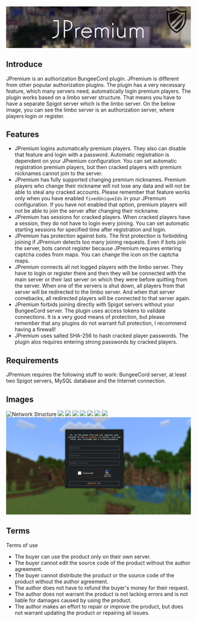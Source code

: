 ![Theme](https://raw.githubusercontent.com/Jakubson/JPremium/master/images/916fd6ff9b545ba89a7f395da3d113e34b1c6233.png)

## Introduce
JPremium is an authorization BungeeCord plugin. JPremium is different from other popular authorization plugins. The plugin has a very necessary feature, which many servers need, automatically login premium players. The plugin works based on a limbo server structure. That means you have to have a separate Spigot server which is the limbo server. On the below image, you can see the limbo server is an authorization server, where players login or register. 

## Features
* JPremium logins automatically premium players. They also can disable that feature and login with a password. Automatic registration is dependent on your JPremium configuration. You can set automatic registration premium players, but then cracked players with premium nicknames cannot join to the server.
* JPremium has fully supported changing premium nicknames. Premium players who change their nickname will not lose any data and will not be able to steal any cracked accounts. Please remember that feature works only when you have enabled `fixedUniqueIds` in your JPremium configuration. If you have not enabled that option, premium players will not be able to join the server after changing their nickname.
* JPremium has sessions for cracked players. When cracked players have a session, they do not have to login every joining. You can set automatic starting sessions for specified time after registration and login.
* JPremium has protection against bots. The first protection is forbidding joining if JPremium detects too many joining requests. Even if bots join the server, bots cannot register because JPremium requires entering captcha codes from maps. You can change the icon on the captcha maps.
* JPremium connects all not logged players with the limbo server. They have to login or register there and then they will be connected with the main server or their last server on which they were before quitting from the server. When one of the servers is shut down, all players from that server will be redirected to the limbo server. And when that server comebacks, all redirected players will be connected to that server again.
* JPremium forbids joining directly with Spigot servers without your BungeeCord server. The plugin uses access tokens to validate connections. It is a very good means of protection, but please remember that any plugins do not warrant full protection, I recommend having a firewall!
* JPremium uses salted SHA-256 to hash cracked player passwords. The plugin alos requires entering strong passwords by cracked players.

## Requirements
JPremium requires the following stuff to work: BungeeCord server, at least two Spigot servers, MySQL database and the Internet connection.

## Images
![Network Structure](https://raw.githubusercontent.com/Jakubson/JPremiumCleared/master/images/NetworkStructure.png)
![](https://raw.githubusercontent.com/Jakubson/JPremiumCleared/master/images/image1.png)
![](https://raw.githubusercontent.com/Jakubson/JPremiumCleared/master/images/image2.png)
![](https://raw.githubusercontent.com/Jakubson/JPremiumCleared/master/images/image3.png)
![](https://raw.githubusercontent.com/Jakubson/JPremiumCleared/master/images/image4.png)
![](https://raw.githubusercontent.com/Jakubson/JPremiumCleared/master/images/image5.png)
![](https://raw.githubusercontent.com/Jakubson/JPremiumCleared/master/images/image6.png)
![](https://raw.githubusercontent.com/Jakubson/JPremiumCleared/master/images/image7.png)
![](https://raw.githubusercontent.com/Jakubson/JPremiumCleared/master/images/image8.png)

## Terms
Terms of use
* The buyer can use the product only on their own server.
* The buyer cannot edit the source code of the product without the author agreement.
* The buyer cannot distribute the product or the source code of the product without the author agreement.
* The author does not have to refund the buyer's money for their request.
* The author does not warrant the product is not lacking errors and is not liable for damages caused by using the product.
* The author makes an effort to repair or improve the product, but does not warrant updating the product or repairing all issues.

